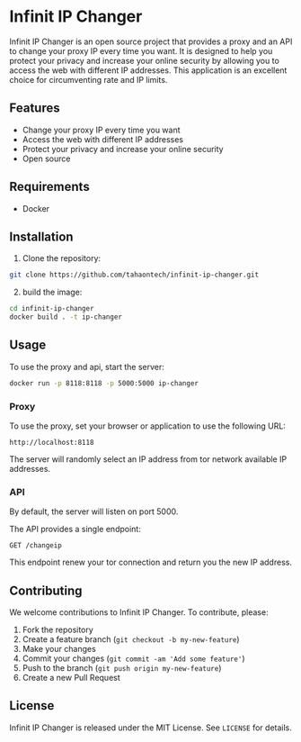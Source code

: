 # Infinit IP Changer

Infinit IP Changer is an open source project that provides a proxy and an API to change your proxy IP every time you want. It is designed to help you protect your privacy and increase your online security by allowing you to access the web with different IP addresses.
This application is an excellent choice for circumventing rate and IP limits.

## Features

- Change your proxy IP every time you want
- Access the web with different IP addresses
- Protect your privacy and increase your online security
- Open source

## Requirements

- Docker

## Installation

1. Clone the repository:

```bash
git clone https://github.com/tahaontech/infinit-ip-changer.git
```

2. build the image:

```bash
cd infinit-ip-changer
docker build . -t ip-changer
```

## Usage

To use the proxy and api, start the server:

```bash
docker run -p 8118:8118 -p 5000:5000 ip-changer
```

### Proxy

To use the proxy, set your browser or application to use the following URL:

```
http://localhost:8118
```

The server will randomly select an IP address from tor network available IP addresses.

### API

By default, the server will listen on port 5000.

The API provides a single endpoint:

```
GET /changeip
```

This endpoint renew your tor connection and return you the new IP address.

## Contributing

We welcome contributions to Infinit IP Changer. To contribute, please:

1. Fork the repository
2. Create a feature branch (`git checkout -b my-new-feature`)
3. Make your changes
4. Commit your changes (`git commit -am 'Add some feature'`)
5. Push to the branch (`git push origin my-new-feature`)
6. Create a new Pull Request

## License

Infinit IP Changer is released under the MIT License. See `LICENSE` for details.
